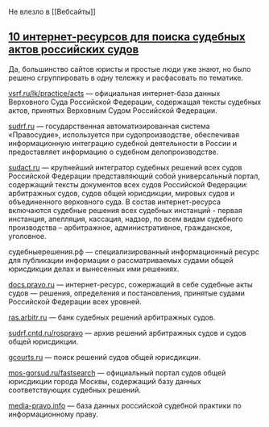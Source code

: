 
Не влезло в [[Вебсайты]]

## [10 интернет-ресурсов для поиска судебных актов российских судов](https://pikabu.ru/story/10_internetresursov_dlya_poiska_sudebnyikh_aktov_rossiyskikh_sudov_10288113)⁠⁠

Да, большинство сайтов юристы и простые люди уже знают, но было решено сгруппировать в одну тележку и расфасовать по тематике.

[vsrf.ru/lk/practice/acts](http://vsrf.ru/lk/practice/acts) — официальная интернет-база данных Верховного Суда Российской Федерации, содержащая тексты судебных актов, принятых Верховным Судом Российской Федерации.

[sudrf.ru](http://sudrf.ru/) — государственная автоматизированная система «Правосудие», используется при судопроизводстве, обеспечивая информационную интеграцию судебной деятельности в России и предоставляет информацию о судебном делопроизводстве.

[sudact.ru](http://sudact.ru/) — крупнейший интегратор судебных решений всех судов Российской Федерации представляющий собой универсальный портал, содержащий тексты документов всех судов Российской Федерации: арбитражных судов, судов общей юрисдикции, мировых судов и объединенного верховного суда. В состав интернет-ресурса включаются судебные решения всех судебных инстанций - первая инстанция, апелляция, кассация, надзор, по всем видам судебного производства – арбитражное, административное, гражданское, уголовное.

судебныерешения.рф — специализированный информационный ресурс для публикации информации о рассматриваемых судами общей юрисдикции делах и вынесенных ими решениях.

[docs.pravo.ru](http://docs.pravo.ru/) — интернет-ресурс, сожержащий в себе судебные акты судов — решения, определения и постановления, принятые судами Российской Федерации всех уровней.

[ras.arbitr.ru](http://ras.arbitr.ru/) — банк судебных решений арбитражных судов.

[sudrf.cntd.ru/rospravo](http://sudrf.cntd.ru/rospravo) — архив решений арбитражных судов и судов общей юрисдикции.

[gcourts.ru](http://gcourts.ru/) — поиск решений судов общей юрисдикции.

[mos-gorsud.ru/fastsearch](http://mos-gorsud.ru/fastsearch) — официальный портал судов общей юрисдикции города Москвы, содержащий базу данных соответствующих судебных решений.

[media-pravo.info](http://media-pravo.info/) — база данных российской судебной практики по информационному праву.
